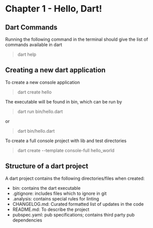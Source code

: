 # Chapter 1 - Hello, Dart!

## Dart Commands

Running the following command in the terminal should give the list of commands available in dart

> dart help

## Creating a new dart application

To create a new console application

> dart create hello

The executable will be found in bin, which can be run by

> dart run bin/hello.dart

or

> dart bin/hello.dart

To create a full console project with lib and test directories

> dart create --template console-full hello_world

## Structure of a dart project

A dart project contains the following directories/files when created:

- bin: contains the dart executable
- .gitignore: includes files which to ignore in git
- .analysis: contains special rules for linting
- CHANGELOG.md: Curated formatted list of updates in the code
- README.md: To describe the project
- pubspec.yaml: pub specifications; contains third party pub dependencies

